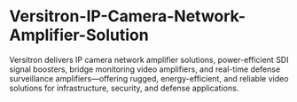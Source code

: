 # Versitron-IP-Camera-Network-Amplifier-Solution
Versitron delivers IP camera network amplifier solutions, power-efficient SDI signal boosters, bridge monitoring video amplifiers, and real-time defense surveillance amplifiers—offering rugged, energy-efficient, and reliable video solutions for infrastructure, security, and defense applications.
